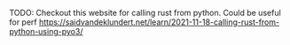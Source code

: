 TODO: Checkout this website for calling rust from python. Could be useful for perf
https://saidvandeklundert.net/learn/2021-11-18-calling-rust-from-python-using-pyo3/
